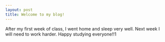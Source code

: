 ```yaml
---
layout: post
title: Welcome to my blog!
---
```


After my first week of class, I went home and sleep very well. 
Next week I will need to work harder. 
Happy studying everyone!!1